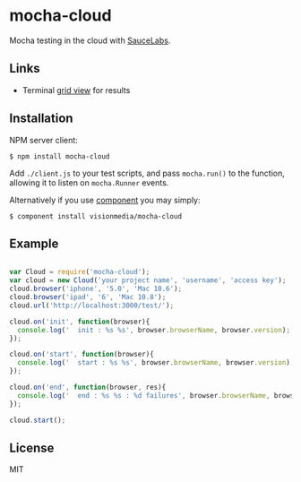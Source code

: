 
# mocha-cloud

  Mocha testing in the cloud with [SauceLabs](https://saucelabs.com).

## Links

  - Terminal [grid view](https://github.com/visionmedia/mocha-cloud-grid-view) for results

## Installation

  NPM server client:

```
$ npm install mocha-cloud
```

  Add `./client.js` to your test scripts, and pass `mocha.run()`
  to the function, allowing it to listen on `mocha.Runner` events.

  Alternatively if you use [component](https://github.com/component/component)
  you may simply:

```
$ component install visionmedia/mocha-cloud
```

## Example

```js

var Cloud = require('mocha-cloud');
var cloud = new Cloud('your project name', 'username', 'access key');
cloud.browser('iphone', '5.0', 'Mac 10.6');
cloud.browser('ipad', '6', 'Mac 10.8');
cloud.url('http://localhost:3000/test/');

cloud.on('init', function(browser){
  console.log('  init : %s %s', browser.browserName, browser.version);
});

cloud.on('start', function(browser){
  console.log('  start : %s %s', browser.browserName, browser.version);
});

cloud.on('end', function(browser, res){
  console.log('  end : %s %s : %d failures', browser.browserName, browser.version, res.failures);
});

cloud.start();
```

## License 

  MIT
